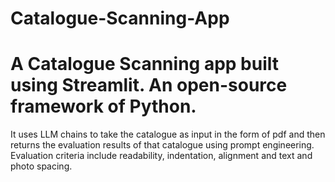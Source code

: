 # Catalogue-Scanning-App
# A Catalogue Scanning app built using Streamlit. An open-source framework of Python.
 It uses LLM chains to take the catalogue as input in the form of pdf and then returns the evaluation results of that catalogue using prompt engineering. 
 Evaluation criteria include readability, indentation, alignment and text and photo spacing.

